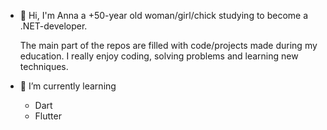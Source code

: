 - 👋 Hi, I'm Anna a +50-year old woman/girl/chick studying to become a .NET-developer.

  The main part of the repos are filled with code/projects made during my education.
  I really enjoy coding, solving problems and learning new techniques.

- 🌱 I’m currently learning
  - Dart
  - Flutter




